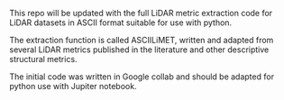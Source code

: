 This repo will be updated with the full LiDAR metric extraction code for LiDAR datasets in ASCII format suitable for use with python.

The extraction function is called ASCIILiMET, written and adapted from several LiDAR metrics published in the literature and other descriptive structural metrics.

The initial code was written in Google collab and should be adapted for python use with Jupiter notebook.
